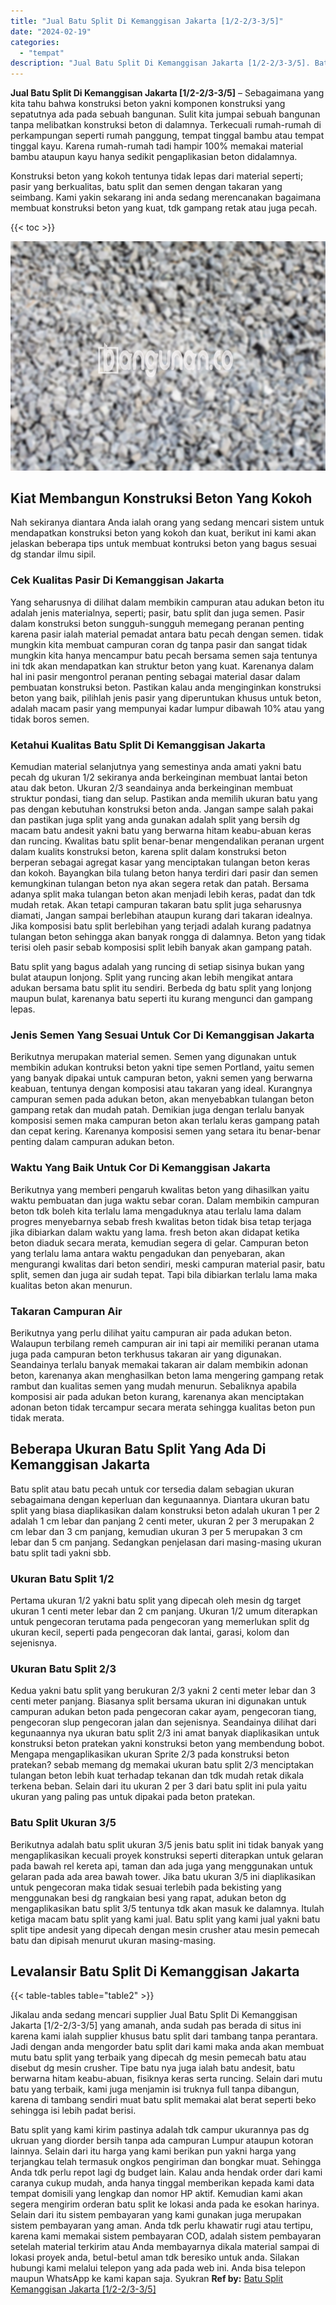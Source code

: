 ```yaml
---
title: "Jual Batu Split Di Kemanggisan Jakarta [1/2-2/3-3/5]"
date: "2024-02-19"
categories: 
  - "tempat"
description: "Jual Batu Split Di Kemanggisan Jakarta [1/2-2/3-3/5]. Batu split yang kami kirim pastinya adalah tdk campur ukurannya pas dg ukruan yang diorder bersih tanpa..."
---
```


**Jual Batu Split Di Kemanggisan Jakarta \[1/2-2/3-3/5\]** – Sebagaimana yang kita tahu bahwa konstruksi beton yakni komponen konstruksi yang sepatutnya ada pada sebuah bangunan. Sulit kita jumpai sebuah bangunan tanpa melibatkan konstruksi beton di dalamnya. Terkecuali rumah-rumah di perkampungan seperti rumah panggung, tempat tinggal bambu atau tempat tinggal kayu. Karena rumah-rumah tadi hampir 100% memakai material bambu ataupun kayu hanya sedikit pengaplikasian beton didalamnya.

Konstruksi beton yang kokoh tentunya tidak lepas dari material seperti; pasir yang berkualitas, batu split dan semen dengan takaran yang seimbang. Kami yakin sekarang ini anda sedang merencanakan bagaimana membuat konstruksi beton yang kuat, tdk gampang retak atau juga pecah.

{{< toc >}}

![Jual Batu Split Di Kemanggisan Jakarta [1/2-2/3-3/5]](/images/jual-batu-split-13.png)

## Kiat Membangun Konstruksi Beton Yang Kokoh

Nah sekiranya diantara Anda ialah orang yang sedang mencari sistem untuk mendapatkan konstruksi beton yang kokoh dan kuat, berikut ini kami akan jelaskan beberapa tips untuk membuat kontruksi beton yang bagus sesuai dg standar ilmu sipil.

### Cek Kualitas Pasir Di Kemanggisan Jakarta

Yang seharusnya di dilihat dalam membikin campuran atau adukan beton itu adalah jenis materialnya, seperti; pasir, batu split dan juga semen. Pasir dalam konstruksi beton sungguh-sungguh memegang peranan penting karena pasir ialah material pemadat antara batu pecah dengan semen. tidak mungkin kita membuat campuran coran dg tanpa pasir dan sangat tidak mungkin kita hanya mencampur batu pecah bersama semen saja tentunya ini tdk akan mendapatkan kan struktur beton yang kuat. Karenanya dalam hal ini pasir mengontrol peranan penting sebagai material dasar dalam pembuatan konstruksi beton. Pastikan kalau anda menginginkan konstruksi beton yang baik, pilihlah jenis pasir yang diperuntukan khusus untuk beton, adalah macam pasir yang mempunyai kadar lumpur dibawah 10% atau yang tidak boros semen.

### Ketahui Kualitas Batu Split Di Kemanggisan Jakarta

Kemudian material selanjutnya yang semestinya anda amati yakni batu pecah dg ukuran 1/2 sekiranya anda berkeinginan membuat lantai beton atau dak beton. Ukuran 2/3 seandainya anda berkeinginan membuat struktur pondasi, tiang dan selup. Pastikan anda memilih ukuran batu yang pas dengan kebutuhan konstruksi beton anda. Jangan sampe salah pakai dan pastikan juga split yang anda gunakan adalah split yang bersih dg macam batu andesit yakni batu yang berwarna hitam keabu-abuan keras dan runcing. Kwalitas batu split benar-benar mengendalikan peranan urgent dalam kualits konstruksi beton, karena split dalam konstruksi beton berperan sebagai agregat kasar yang menciptakan tulangan beton keras dan kokoh. Bayangkan bila tulang beton hanya terdiri dari pasir dan semen kemungkinan tulangan beton nya akan segera retak dan patah. Bersama adanya split maka tulangan beton akan menjadi lebih keras, padat dan tdk mudah retak. Akan tetapi campuran takaran batu split juga seharusnya diamati, Jangan sampai berlebihan ataupun kurang dari takaran idealnya. Jika komposisi batu split berlebihan yang terjadi adalah kurang padatnya tulangan beton sehingga akan banyak rongga di dalamnya. Beton yang tidak terisi oleh pasir sebab komposisi split lebih banyak akan gampang patah.

Batu split yang bagus adalah yang runcing di setiap sisinya bukan yang bulat ataupun lonjong. Split yang runcing akan lebih mengikat antara adukan bersama batu split itu sendiri. Berbeda dg batu split yang lonjong maupun bulat, karenanya batu seperti itu kurang mengunci dan gampang lepas.

### Jenis Semen Yang Sesuai Untuk Cor Di Kemanggisan Jakarta

Berikutnya merupakan material semen. Semen yang digunakan untuk membikin adukan kontruksi beton yakni tipe semen Portland, yaitu semen yang banyak dipakai untuk campuran beton, yakni semen yang berwarna keabuan, tentunya dengan komposisi atau takaran yang ideal. Kurangnya campuran semen pada adukan beton, akan menyebabkan tulangan beton gampang retak dan mudah patah. Demikian juga dengan terlalu banyak komposisi semen maka campuran beton akan terlalu keras gampang patah dan cepat kering. Karenanya komposisi semen yang setara itu benar-benar penting dalam campuran adukan beton.

### Waktu Yang Baik Untuk Cor Di Kemanggisan Jakarta

Berikutnya yang memberi pengaruh kwalitas beton yang dihasilkan yaitu waktu pembuatan dan juga waktu sebar coran. Dalam membikin campuran beton tdk boleh kita terlalu lama mengaduknya atau terlalu lama dalam progres menyebarnya sebab fresh kwalitas beton tidak bisa tetap terjaga jika dibiarkan dalam waktu yang lama. fresh beton akan didapat ketika beton diaduk secara merata, kemudian segera di gelar. Campuran beton yang terlalu lama antara waktu pengadukan dan penyebaran, akan mengurangi kwalitas dari beton sendiri, meski campuran material pasir, batu split, semen dan juga air sudah tepat. Tapi bila dibiarkan terlalu lama maka kualitas beton akan menurun.

### Takaran Campuran Air

Berikutnya yang perlu dilihat yaitu campuran air pada adukan beton. Walaupun terbilang remeh campuran air ini tapi air memiliki peranan utama juga pada campuran beton terkhusus takaran air yang digunakan. Seandainya terlalu banyak memakai takaran air dalam membikin adonan beton, karenanya akan menghasilkan beton lama mengering gampang retak rambut dan kualitas semen yang mudah menurun. Sebaliknya apabila komposisi air pada adukan beton kurang, karenanya akan menciptakan adonan beton tidak tercampur secara merata sehingga kualitas beton pun tidak merata.

## Beberapa Ukuran Batu Split Yang Ada Di Kemanggisan Jakarta

Batu split atau batu pecah untuk cor tersedia dalam sebagian ukuran sebagaimana dengan keperluan dan kegunaannya. Diantara ukuran batu split yang biasa diaplikasikan dalam konstruksi beton adalah ukuran 1 per 2 adalah 1 cm lebar dan panjang 2 centi meter, ukuran 2 per 3 merupakan 2 cm lebar dan 3 cm panjang, kemudian ukuran 3 per 5 merupakan 3 cm lebar dan 5 cm panjang. Sedangkan penjelasan dari masing-masing ukuran batu split tadi yakni sbb.

### Ukuran Batu Split 1/2

Pertama ukuran 1/2 yakni batu split yang dipecah oleh mesin dg target ukuran 1 centi meter lebar dan 2 cm panjang. Ukuran 1/2 umum diterapkan untuk pengecoran terutama pada pengecoran yang memerlukan split dg ukuran kecil, seperti pada pengecoran dak lantai, garasi, kolom dan sejenisnya.

### Ukuran Batu Split 2/3

Kedua yakni batu split yang berukuran 2/3 yakni 2 centi meter lebar dan 3 centi meter panjang. Biasanya split bersama ukuran ini digunakan untuk campuran adukan beton pada pengecoran cakar ayam, pengecoran tiang, pengecoran slup pengecoran jalan dan sejenisnya. Seandainya dilihat dari kegunaannya nya ukuran batu split 2/3 ini amat banyak diaplikasikan untuk konstruksi beton pratekan yakni konstruksi beton yang membendung bobot. Mengapa mengaplikasikan ukuran Sprite 2/3 pada konstruksi beton pratekan? sebab memang dg memakai ukuran batu split 2/3 menciptakan tulangan beton lebih kuat terhadap tekanan dan tdk mudah retak dikala terkena beban. Selain dari itu ukuran 2 per 3 dari batu split ini pula yaitu ukuran yang paling pas untuk dipakai pada beton pratekan.

### Batu Split Ukuran 3/5

Berikutnya adalah batu split ukuran 3/5 jenis batu split ini tidak banyak yang mengaplikasikan kecuali proyek konstruksi seperti diterapkan untuk gelaran pada bawah rel kereta api, taman dan ada juga yang menggunakan untuk gelaran pada ada area bawah tower. Jika batu ukuran 3/5 ini diaplikasikan untuk pengecoran maka tidak sesuai terlebih pada bekisting yang menggunakan besi dg rangkaian besi yang rapat, adukan beton dg mengaplikasikan batu split 3/5 tentunya tdk akan masuk ke dalamnya. Itulah ketiga macam batu split yang kami jual. Batu split yang kami jual yakni batu split tipe andesit yang dipecah dengan mesin crusher atau mesin pemecah batu dan dipisah menurut ukuran masing-masing.

## Levalansir Batu Split Di Kemanggisan Jakarta

{{< table-tables table="table2" >}}

Jikalau anda sedang mencari supplier Jual Batu Split Di Kemanggisan Jakarta \[1/2-2/3-3/5\] yang amanah, anda sudah pas berada di situs ini karena kami ialah supplier khusus batu split dari tambang tanpa perantara. Jadi dengan anda mengorder batu split dari kami maka anda akan membuat mutu batu split yang terbaik yang dipecah dg mesin pemecah batu atau disebut dg mesin crusher. Tipe batu nya juga ialah batu andesit, batu berwarna hitam keabu-abuan, fisiknya keras serta runcing. Selain dari mutu batu yang terbaik, kami juga menjamin isi truknya full tanpa dibangun, karena di tambang sendiri muat batu split memakai alat berat seperti beko sehingga isi lebih padat berisi.

Batu split yang kami kirim pastinya adalah tdk campur ukurannya pas dg ukruan yang diorder bersih tanpa ada campuran Lumpur ataupun kotoran lainnya. Selain dari itu harga yang kami berikan pun yakni harga yang terjangkau telah termasuk ongkos pengiriman dan bongkar muat. Sehingga Anda tdk perlu repot lagi dg budget lain. Kalau anda hendak order dari kami caranya cukup mudah, anda hanya tinggal memberikan kepada kami data tempat domisili yang lengkap dan nomor HP aktif. Kemudian kami akan segera mengirim orderan batu split ke lokasi anda pada ke esokan harinya. Selain dari itu sistem pembayaran yang kami gunakan juga merupakan sistem pembayaran yang aman. Anda tdk perlu khawatir rugi atau tertipu, karena kami memakai sistem pembayaran COD, adalah sistem pembayaran setelah material terkirim atau Anda membayarnya dikala material sampai di lokasi proyek anda, betul-betul aman tdk beresiko untuk anda. Silakan hubungi kami melalui telepon yang ada pada web ini. Anda bisa telepon maupun WhatsApp ke kami kapan saja. Syukran
**Ref by:** [Batu Split Kemanggisan Jakarta [1/2-2/3-3/5]](https://id.wikipedia.org/wiki/Batu)
